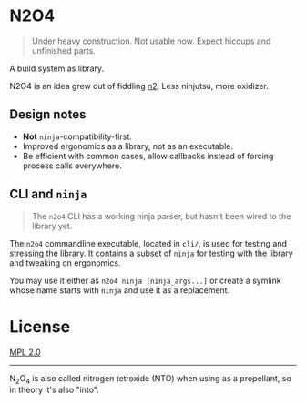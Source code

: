 # N2O4

> Under heavy construction. Not usable now.
> Expect hiccups and unfinished parts.

A build system as library.

N2O4 is an idea grew out of fiddling [n2](https://github.com/evmar/n2).
Less ninjutsu, more oxidizer.

## Design notes

- **Not** `ninja`-compatibility-first.
- Improved ergonomics as a library, not as an executable.
- Be efficient with common cases, allow callbacks instead of forcing process calls everywhere.

## CLI and `ninja`

> The `n2o4` CLI has a working ninja parser, but hasn't been wired to the library yet.

The `n2o4` commandline executable, located in `cli/`,
is used for testing and stressing the library.
It contains a subset of `ninja` for testing with the library and tweaking on ergonomics.

You may use it either as `n2o4 ninja [ninja_args...]`
or create a symlink whose name starts with `ninja` and use it as a replacement.

# License

[MPL 2.0](https://www.mozilla.org/en-US/MPL/2.0/)

---

N<sub>2</sub>O<sub>4</sub> is also called nitrogen tetroxide (NTO)
when using as a propellant,
so in theory it's also "into".
